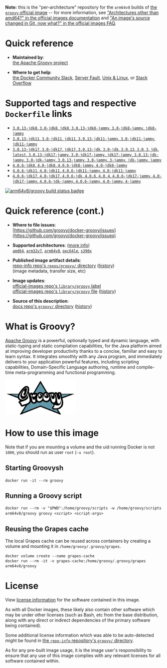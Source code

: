 <!--

********************************************************************************

WARNING:

    DO NOT EDIT "groovy/README.md"

    IT IS AUTO-GENERATED

    (from the other files in "groovy/" combined with a set of templates)

********************************************************************************

-->

**Note:** this is the "per-architecture" repository for the `arm64v8` builds of [the `groovy` official image](https://hub.docker.com/_/groovy) -- for more information, see ["Architectures other than amd64?" in the official images documentation](https://github.com/docker-library/official-images#architectures-other-than-amd64) and ["An image's source changed in Git, now what?" in the official images FAQ](https://github.com/docker-library/faq#an-images-source-changed-in-git-now-what).

# Quick reference

-	**Maintained by**:  
	[the Apache Groovy project](https://github.com/groovy/docker-groovy)

-	**Where to get help**:  
	[the Docker Community Slack](https://dockr.ly/slack), [Server Fault](https://serverfault.com/help/on-topic), [Unix & Linux](https://unix.stackexchange.com/help/on-topic), or [Stack Overflow](https://stackoverflow.com/help/on-topic)

# Supported tags and respective `Dockerfile` links

-	[`3.0.13-jdk8`, `3.0-jdk8`, `jdk8`, `3.0.13-jdk8-jammy`, `3.0-jdk8-jammy`, `jdk8-jammy`](https://github.com/groovy/docker-groovy/blob/e80bf014fa5b6f2d0a884be297b77748cbb7ef40/jdk8/Dockerfile)
-	[`3.0.13-jdk11`, `3.0-jdk11`, `jdk11`, `3.0.13-jdk11-jammy`, `3.0-jdk11-jammy`, `jdk11-jammy`](https://github.com/groovy/docker-groovy/blob/e80bf014fa5b6f2d0a884be297b77748cbb7ef40/jdk11/Dockerfile)
-	[`3.0.13-jdk17`, `3.0-jdk17`, `jdk17`, `3.0.13-jdk`, `3.0-jdk`, `3.0.13`, `3.0`, `3`, `jdk`, `latest`, `3.0.13-jdk17-jammy`, `3.0-jdk17-jammy`, `jdk17-jammy`, `3.0.13-jdk-jammy`, `3.0-jdk-jammy`, `3.0.13-jammy`, `3.0-jammy`, `3-jammy`, `jdk-jammy`, `jammy`](https://github.com/groovy/docker-groovy/blob/e80bf014fa5b6f2d0a884be297b77748cbb7ef40/jdk17/Dockerfile)
-	[`4.0.6-jdk8`, `4.0-jdk8`, `4.0.6-jdk8-jammy`, `4.0-jdk8-jammy`](https://github.com/groovy/docker-groovy/blob/834070ffcdc4afdb48573f0e3ec4587f7706f873/jdk8/Dockerfile)
-	[`4.0.6-jdk11`, `4.0-jdk11`, `4.0.6-jdk11-jammy`, `4.0-jdk11-jammy`](https://github.com/groovy/docker-groovy/blob/834070ffcdc4afdb48573f0e3ec4587f7706f873/jdk11/Dockerfile)
-	[`4.0.6-jdk17`, `4.0-jdk17`, `4.0.6-jdk`, `4.0.6`, `4.0`, `4`, `4.0.6-jdk17-jammy`, `4.0-jdk17-jammy`, `4.0.6-jdk-jammy`, `4.0.6-jammy`, `4.0-jammy`, `4-jammy`](https://github.com/groovy/docker-groovy/blob/834070ffcdc4afdb48573f0e3ec4587f7706f873/jdk17/Dockerfile)

[![arm64v8/groovy build status badge](https://img.shields.io/jenkins/s/https/doi-janky.infosiftr.net/job/multiarch/job/arm64v8/job/groovy.svg?label=arm64v8/groovy%20%20build%20job)](https://doi-janky.infosiftr.net/job/multiarch/job/arm64v8/job/groovy/)

# Quick reference (cont.)

-	**Where to file issues**:  
	[https://github.com/groovy/docker-groovy/issues](https://github.com/groovy/docker-groovy/issues)

-	**Supported architectures**: ([more info](https://github.com/docker-library/official-images#architectures-other-than-amd64))  
	[`amd64`](https://hub.docker.com/r/amd64/groovy/), [`arm32v7`](https://hub.docker.com/r/arm32v7/groovy/), [`arm64v8`](https://hub.docker.com/r/arm64v8/groovy/), [`ppc64le`](https://hub.docker.com/r/ppc64le/groovy/), [`s390x`](https://hub.docker.com/r/s390x/groovy/)

-	**Published image artifact details**:  
	[repo-info repo's `repos/groovy/` directory](https://github.com/docker-library/repo-info/blob/master/repos/groovy) ([history](https://github.com/docker-library/repo-info/commits/master/repos/groovy))  
	(image metadata, transfer size, etc)

-	**Image updates**:  
	[official-images repo's `library/groovy` label](https://github.com/docker-library/official-images/issues?q=label%3Alibrary%2Fgroovy)  
	[official-images repo's `library/groovy` file](https://github.com/docker-library/official-images/blob/master/library/groovy) ([history](https://github.com/docker-library/official-images/commits/master/library/groovy))

-	**Source of this description**:  
	[docs repo's `groovy/` directory](https://github.com/docker-library/docs/tree/master/groovy) ([history](https://github.com/docker-library/docs/commits/master/groovy))

# What is Groovy?

[Apache Groovy](http://groovy-lang.org/) is a powerful, optionally typed and dynamic language, with static-typing and static compilation capabilities, for the Java platform aimed at improving developer productivity thanks to a concise, familiar and easy to learn syntax. It integrates smoothly with any Java program, and immediately delivers to your application powerful features, including scripting capabilities, Domain-Specific Language authoring, runtime and compile-time meta-programming and functional programming.

![logo](https://raw.githubusercontent.com/docker-library/docs/bb5fc730ed18c45d86425f9fa4265d50cb795ec8/groovy/logo.png)

# How to use this image

Note that if you are mounting a volume and the uid running Docker is not `1000`, you should run as user `root` (`-u root`).

## Starting Groovysh

`docker run -it --rm groovy`

## Running a Groovy script

`docker run --rm -v "$PWD":/home/groovy/scripts -w /home/groovy/scripts arm64v8/groovy groovy <script> <script-args>`

## Reusing the Grapes cache

The local Grapes cache can be reused across containers by creating a volume and mounting it in `/home/groovy/.groovy/grapes`.

```console
docker volume create --name grapes-cache
docker run --rm -it -v grapes-cache:/home/groovy/.groovy/grapes arm64v8/groovy
```

# License

View [license information](http://www.apache.org/licenses/LICENSE-2.0.html) for the software contained in this image.

As with all Docker images, these likely also contain other software which may be under other licenses (such as Bash, etc from the base distribution, along with any direct or indirect dependencies of the primary software being contained).

Some additional license information which was able to be auto-detected might be found in [the `repo-info` repository's `groovy/` directory](https://github.com/docker-library/repo-info/tree/master/repos/groovy).

As for any pre-built image usage, it is the image user's responsibility to ensure that any use of this image complies with any relevant licenses for all software contained within.

